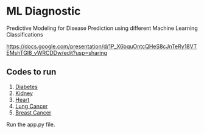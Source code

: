 # ML Diagnostic
Predictive Modeling for Disease Prediction using different Machine Learning Classifications

https://docs.google.com/presentation/d/1P_X6bquOntcQHeS8cJnTeRy18VTEMshTGI8_vWRCDDw/edit?usp=sharing

## Codes to run
1. <a href="https://github.com/ani02b/ML-Diagnostic/blob/main/diabetic.py">Diabetes</a>
2. <a href="https://github.com/ani02b/ML-Diagnostic/blob/main/kidney.py">Kidney</a>
3. <a href="https://github.com/ani02b/ML-Diagnostic/blob/main/heart.py">Heart</a>
4. <a href="https://github.com/ani02b/ML-Diagnostic/blob/main/lung.py">Lung Cancer</a>
5. <a href="https://github.com/ani02b/ML-Diagnostic/blob/main/breast.py">Breast Cancer</a>

Run the app.py file.
